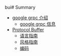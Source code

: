 bui# Summary

* [google grpc 介绍](introduction/index.md)
    * [google grpc 信息](introduction/information.md)
* [Protocol Buffer]()
    * [语言指南](proto3/language_guide.md)
    * [风格指南](proto3/style_guide.md)
    * [编码](proto3/encoding.md)